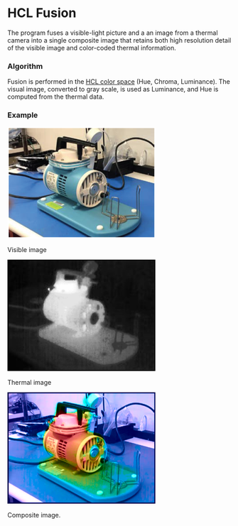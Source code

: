 # HCL Fusion

The program fuses a visible-light picture and a an image from a thermal camera 
into a single composite image that retains both high resolution detail of
the visible image and color-coded thermal information.

### Algorithm

Fusion is performed in the 
[HCL color space](https://en.wikipedia.org/wiki/HCL_color_space)
(Hue, Chroma, Luminance). 
The visual image, converted to gray scale, is used as Luminance, and
Hue is computed from the thermal data.

### Example
![Visible Image](Bmp/visible.png)

Visible image

![Thermal image](Bmp/thermal.bmp)

Thermal image

![Composite image](Bmp/composite.bmp)

Composite image.
